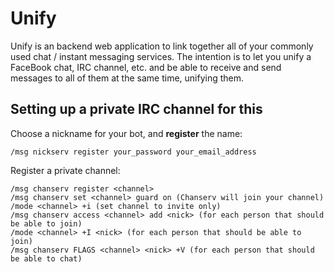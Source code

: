 # Unify

Unify is an backend web application to link together all of your commonly used
chat / instant messaging services. The intention is to let you unify a FaceBook
chat, IRC channel, etc. and be able to receive and send messages to all of them
at the same time, unifying them.


## Setting up a private IRC channel for this

Choose a nickname for your bot, and **register** the name:

```
/msg nickserv register your_password your_email_address
```

Register a private channel:

```
/msg chanserv register <channel>
/msg chanserv set <channel> guard on (Chanserv will join your channel)
/mode <channel> +i (set channel to invite only)
/msg chanserv access <channel> add <nick> (for each person that should be able to join)
/mode <channel> +I <nick> (for each person that should be able to join)
/msg chanserv FLAGS <channel> <nick> +V (for each person that should be able to chat)
```

